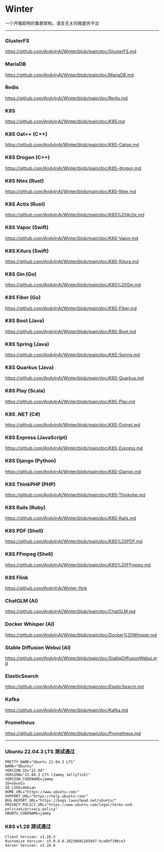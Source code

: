 
# Winter
一个开箱即用的集群架构，语言无关的微服务平台


***


### GlusterFS
https://github.com/AndyInAi/Winter/blob/main/doc/GlusterFS.md


### MariaDB 
https://github.com/AndyInAi/Winter/blob/main/doc/MariaDB.md


### Redis
https://github.com/AndyInAi/Winter/blob/main/doc/Redis.md


### K8S
https://github.com/AndyInAi/Winter/blob/main/doc/K8S.md


### K8S Oat++ (C++)
https://github.com/AndyInAi/Winter/blob/main/doc/K8S-Oatpp.md


### K8S Drogon (C++)
https://github.com/AndyInAi/Winter/blob/main/doc/K8S-drogon.md


### K8S Ntex (Rust)
https://github.com/AndyInAi/Winter/blob/main/doc/K8S-Ntex.md


### K8S Actix (Rust)
https://github.com/AndyInAi/Winter/blob/main/doc/K8S%20Actix.md


### K8S Vapor (Swift)
https://github.com/AndyInAi/Winter/blob/main/doc/K8S-Vapor.md


### K8S Kitura (Swift)
https://github.com/AndyInAi/Winter/blob/main/doc/K8S-Kitura.md


### K8S Gin (Go)
https://github.com/AndyInAi/Winter/blob/main/doc/K8S%20Gin.md


### K8S Fiber (Go)
https://github.com/AndyInAi/Winter/blob/main/doc/K8S-Fiber.md


### K8S Boot (Java)
https://github.com/AndyInAi/Winter/blob/main/doc/K8S-Boot.md


### K8S Spring (Java)
https://github.com/AndyInAi/Winter/blob/main/doc/K8S-Spring.md


### K8S Quarkus (Java)
https://github.com/AndyInAi/Winter/blob/main/doc/K8S-Quarkus.md


### K8S Play (Scala)
https://github.com/AndyInAi/Winter/blob/main/doc/K8S-Play.md


### K8S .NET (C#)
https://github.com/AndyInAi/Winter/blob/main/doc/K8S-Dotnet.md


### K8S Express (JavaScript)
https://github.com/AndyInAi/Winter/blob/main/doc/K8S-Express.md


### K8S Django (Python)
https://github.com/AndyInAi/Winter/blob/main/doc/K8S-Django.md


### K8S ThinkPHP (PHP)
https://github.com/AndyInAi/Winter/blob/main/doc/K8S-Thinkphp.md


### K8S Rails (Ruby)
https://github.com/AndyInAi/Winter/blob/main/doc/K8S-Rails.md


### K8S PDF (Shell)
https://github.com/AndyInAi/Winter/blob/main/doc/K8S%20PDF.md


### K8S FFmpeg (Shell)
https://github.com/AndyInAi/Winter/blob/main/doc/K8S%20FFmpeg.md


### K8S Flink
https://github.com/AndyInAi/Winter-flink


### ChatGLM (AI)
https://github.com/AndyInAi/Winter/blob/main/doc/ChatGLM.md


### Docker Whisper (AI)
https://github.com/AndyInAi/Winter/blob/main/doc/Docker%20Whisper.md


### Stable Diffusion Webui (AI)
https://github.com/AndyInAi/Winter/blob/main/doc/StableDiffusionWebui.md


### ElasticSearch 
https://github.com/AndyInAi/Winter/blob/main/doc/ElasticSearch.md


### Kafka
https://github.com/AndyInAi/Winter/blob/main/doc/Kafka.md


### Prometheus 
https://github.com/AndyInAi/Winter/blob/main/doc/Prometheus.md


***


### Ubuntu 22.04.3 LTS 测试通过

	PRETTY_NAME="Ubuntu 22.04.3 LTS"
	NAME="Ubuntu"
	VERSION_ID="22.04"
	VERSION="22.04.3 LTS (Jammy Jellyfish)"
	VERSION_CODENAME=jammy
	ID=ubuntu
	ID_LIKE=debian
	HOME_URL="https://www.ubuntu.com/"
	SUPPORT_URL="https://help.ubuntu.com/"
	BUG_REPORT_URL="https://bugs.launchpad.net/ubuntu/"
	PRIVACY_POLICY_URL="https://www.ubuntu.com/legal/terms-and-policies/privacy-policy"
	UBUNTU_CODENAME=jammy


### K8S v1.28 测试通过

	Client Version: v1.28.3
	Kustomize Version: v5.0.4-0.20230601165947-6ce0bf390ce3
	Server Version: v1.28.0

